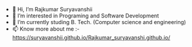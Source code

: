 - 👋 Hi, I’m Rajkumar Suryavanshii
- 👀 I’m interested in Programing and Software Development
- 🌱 I’m currently studing B. Tech. (Computer science and engineering)
- 📫 Know more about me :- https://suryavanshii.github.io/Rajkumar_suryavanshi.github.io/

<!---
Suryavanshii/Suryavanshii is a ✨ special ✨ repository because its `README.md` (this file) appears on your GitHub profile.
You can click the Preview link to take a look at your changes.
--->
